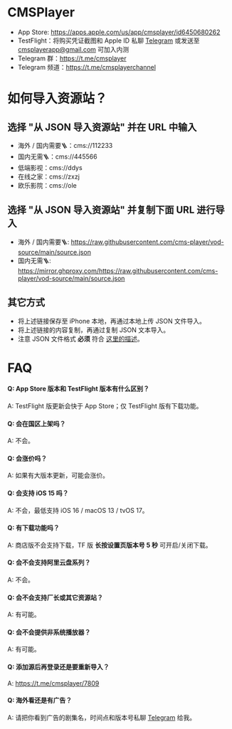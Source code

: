 # CMSPlayer

* App Store: https://apps.apple.com/us/app/cmsplayer/id6450680262
* TestFlight：将购买凭证截图和 Apple ID 私聊 [Telegram](https://t.me/oolongtea99) 或发送至 [cmsplayerapp@gmail.com](mailto:cmsplayerapp@gmail.com) 可加入内测
* Telegram 群：https://t.me/cmsplayer
* Telegram 频道：https://t.me/cmsplayerchannel

# 如何导入资源站？

## 选择 "从 JSON 导入资源站" 并在 URL 中输入

* 海外 / 国内需要🪜：cms://112233
* 国内无需🪜：cms://445566
* 低端影视：cms://ddys
* 在线之家：cms://zxzj
* 欧乐影院：cms://ole

## 选择 "从 JSON 导入资源站" 并复制下面 URL 进行导入

* 海外 / 国内需要🪜: https://raw.githubusercontent.com/cms-player/vod-source/main/source.json
* 国内无需🪜: https://mirror.ghproxy.com/https://raw.githubusercontent.com/cms-player/vod-source/main/source.json

## 其它方式

* 将上述链接保存至 iPhone 本地，再通过本地上传 JSON 文件导入。
* 将上述链接的内容复制，再通过复制 JSON 文本导入。
* 注意 JSON 文件格式 **必须** 符合 [这里的描述](https://github.com/cms-player/vod-source/blob/main/README.md)。

# FAQ

#### Q: App Store 版本和 TestFlight 版本有什么区别？
A: TestFlight 版更新会快于 App Store；仅 TestFlight 版有下载功能。

#### Q: 会在国区上架吗？
A: 不会。

#### Q: 会涨价吗？
A: 如果有大版本更新，可能会涨价。

#### Q: 会支持 iOS 15 吗？
A: 不会，最低支持 iOS 16 / macOS 13 / tvOS 17。

#### Q: 有下载功能吗？
A: 商店版不会支持下载，TF 版 **长按设置页版本号 5 秒** 可开启/关闭下载。

#### Q: 会不会支持阿里云盘系列？
A: 不会。

#### Q: 会不会支持厂长或其它资源站？
A: 有可能。

#### Q: 会不会提供非系统播放器？
A: 有可能。

#### Q: 添加源后再登录还是要重新导入？
A: https://t.me/cmsplayer/7809

#### Q: 海外看还是有广告？
A: 请把你看到广告的剧集名，时间点和版本号私聊 [Telegram](https://t.me/oolongtea99) 给我。
